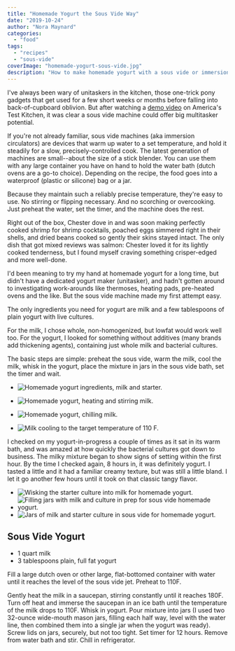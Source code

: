 ```yaml
---
title: "Homemade Yogurt the Sous Vide Way"
date: "2019-10-24"
author: "Nora Maynard"
categories: 
  - "food"
tags: 
  - "recipes"
  - "sous-vide"
coverImage: "homemade-yogurt-sous-vide.jpg"
description: "How to make homemade yogurt with a sous vide or immersion circulator."
---
```


I've always been wary of unitaskers in the kitchen, those one-trick pony gadgets that get used for a few short weeks or months before falling into back-of-cupboard oblivion. But after watching a [demo video](https://www.americastestkitchen.com/episode/615-sous-vide-for-everybody) on America's Test Kitchen, it was clear a sous vide machine could offer big multitasker potential.

If you're not already familiar, sous vide machines (aka immersion circulators) are devices that warm up water to a set temperature, and hold it steadily for a slow, precisely-controlled cook. The latest generation of machines are small--about the size of a stick blender. You can use them with any large container you have on hand to hold the water bath (dutch ovens are a go-to choice). Depending on the recipe, the food goes into a waterproof (plastic or silicone) bag or a jar.

Because they maintain such a reliably precise temperature, they're easy to use. No stirring or flipping necessary. And no scorching or overcooking. Just preheat the water, set the timer, and the machine does the rest.

Right out of the box, Chester dove in and was soon making perfectly cooked shrimp for shrimp cocktails, poached eggs simmered right in their shells, and dried beans cooked so gently their skins stayed intact. The only dish that got mixed reviews was salmon: Chester loved it for its lightly cooked tenderness, but I found myself craving something crisper-edged and more well-done.

I'd been meaning to try my hand at homemade yogurt for a long time, but didn't have a dedicated yogurt maker (unitasker), and hadn't gotten around to investigating work-arounds like thermoses, heating pads, pre-heated ovens and the like. But the sous vide machine made my first attempt easy.

The only ingredients you need for yogurt are milk and a few tablespoons of plain yogurt with live cultures.

For the milk, I chose whole, non-homogenized, but lowfat would work well too. For the yogurt, I looked for something without additives (many brands add thickening agents), containing just whole milk and bacterial cultures.

The basic steps are simple: preheat the sous vide, warm the milk, cool the milk, whisk in the yogurt, place the mixture in jars in the sous vide bath, set the timer and wait.

- ![Homemade yogurt ingredients, milk and starter.](images/homemade-yogurt-ingredients.jpg)
- ![Homemade yogurt, heating and stirring milk.](images/homemade-yogurt-heating-milk.jpg)

- ![Homemade yogurt, chilling milk.](images/homemade-yogurt-chilling-milk.jpg)
- ![Milk cooling to the target temperature of 110 F.](images/homemade-yogurt-target-milk-temperature.jpg)

I checked on my yogurt-in-progress a couple of times as it sat in its warm bath, and was amazed at how quickly the bacterial cultures got down to business. The milky mixture began to show signs of setting within the first hour. By the time I checked again, 8 hours in, it was definitely yogurt. I tasted a little and it had a familiar creamy texture, but was still a little bland. I let it go another few hours until it took on that classic tangy flavor.

- ![Wisking the starter culture into milk for homemade yogurt.](images/homemade-yogurt-wisking-in-the-starter.jpg)
- ![Filling jars with milk and culture in prep for sous vide homemade yogurt.](images/homemade-yogurt-filling-jars-in-prep-for-sous-vide.jpg)
- ![Jars of milk and starter culture in sous vide for homemade yogurt.](images/homemade-yogurt-jars-in-sous-vide.jpg)

## Sous Vide Yogurt

- 1 quart milk
- 3 tablespoons plain, full fat yogurt

Fill a large dutch oven or other large, flat-bottomed container with water until it reaches the level of the sous vide jet. Preheat to 110F.

Gently heat the milk in a saucepan, stirring constantly until it reaches 180F. Turn off heat and immerse the saucepan in an ice bath until the temperature of the milk drops to 110F. Whisk in yogurt. Pour mixture into jars (I used two 32-ounce wide-mouth mason jars, filling each half way, level with the water line, then combined them into a single jar when the yogurt was ready). Screw lids on jars, securely, but not too tight. Set timer for 12 hours. Remove from water bath and stir. Chill in refrigerator.
